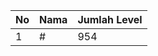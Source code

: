 | No | Nama            | Jumlah Level |
|----|-----------------|--------------|
| 1  | #    |    954        |
